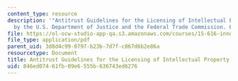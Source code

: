 ```yaml
---
content_type: resource
description: '"Antitrust Guidelines for the Licensing of Intellectual Property." Issued
  by the U.S. Department of Justice and the Federal Trade Commission. 6 April 1995.'
file: https://ol-ocw-studio-app-qa.s3.amazonaws.com/courses/15-616-innovative-businesses-and-breakthrough-technologies-the-legal-issues-fall-2004/846ed07461fb09e6555b636743ed6276_ip_guide.pdf
file_type: application/pdf
parent_uid: 3d8d4c99-0797-b23b-7d7f-c867d6b2e86a
resourcetype: Document
title: Antitrust Guidelines for the Licensing of Intellectual Property
uid: 846ed074-61fb-09e6-555b-636743ed6276
---
```

